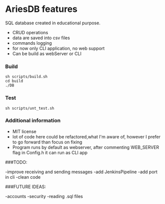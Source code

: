 # AriesDB features

SQL database created in educational purpose. 

- CRUD operations
- data are saved into csv  files
- commands logging
- for now only CLI application, no web support
- Can be build as webServer or CLI

### Build

```
sh scripts/build.sh
cd build
./DB
```
### Test

```
sh scripts/unt_test.sh
```

### Additional information

- MIT license
- lot of code here could be refactored,what I'm aware of, however I prefer to go forward than focus on fixing 
- Program runs by default as webserver, after commenting WEB_SERVER flag in Config.h it can run as CLI app

###TODO:

-improve receiving and sending messages
-add JenkinsPipeline
-add port in cli
-clean code

###FUTURE IDEAS:

-accounts
-security
-reading .sql files




